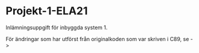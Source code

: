 # Projekt-1-ELA21
Inlämningsuppgift för inbyggda system 1.

För ändringar som har utförst från originalkoden som var skriven i C89, se ->
